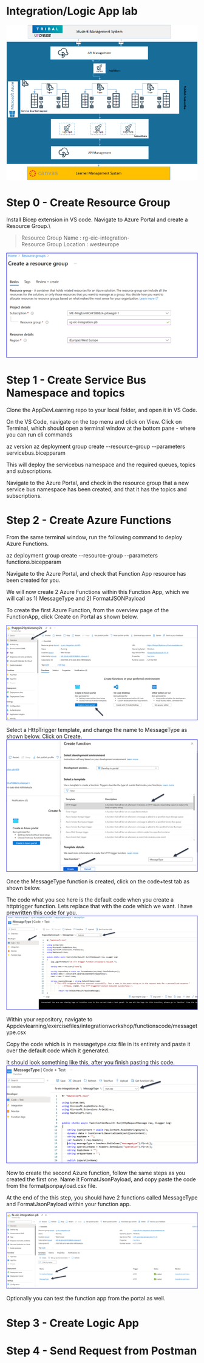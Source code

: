 # Integration/Logic App lab 

![Logic App](/exercisefiles/images/Drawing1.png)
# Step 0 - Create Resource Group
Install Bicep extension in VS code.
Navigate to Azure Portal and create a Resource Group.\

  >  Resource Group Name : rg-eic-integration-<initials>\
  >  Resource Group Location : westeurope

![Resource Group](images/ResourceGroup.png)

# Step 1 - Create Service Bus Namespace and topics


Clone the AppDevLearning repo to your local folder, and open it in VS Code.

On the VS Code, navigate on the top menu and click on View.
Click on Terminal, which should open a terminal window at the bottom pane - where you can run cli commands

az version
az deployment group create --resource-group <rg name> --parameters servicebus.bicepparam  

This will deploy the servicebus namespace and the required queues, topics and subscriptions. 

Navigate to the Azure Portal, and check in the resource group that a new service bus namespace has been created, and that it has the topics and subscriptions.

# Step 2 - Create Azure Functions
From the same terminal window, run the following command to deploy Azure Functions.

az deployment group create --resource-group <rg name> --parameters functions.bicepparam

Navigate to the Azure Portal, and check that Function App resource has been created for you.

We will now create 2 Azure Functions within this Function App, which we will call as 1) MessageType and 2) FormatJSONPayload

To create the first Azure Function, from the overview page of the FunctionApp, click Create on Portal as shown below.

![Resource Group](images/FunctionsCreate.png)

Select a HttpTrigger template, and change the name to MessageType as shown below. Click on Create. 
![Resource Group](images/FunctionsCreate2.png)

Once the MessageType function is created, click on the code+test tab as shown below.

The code what you see here is the default code when you create a httptrigger function. Lets replace that with the code which we want. I have prewritten this code for you. 
![Resource Group](images/FunctionsCreate3.png)

Within your repository, navigate to Appdevlearning/exercisefiles/integrationworkshop/functionscode/messagetype.csx

Copy the code which is in messagetype.csx file in its entirety and paste it over the default code which it generated.

It should look something like this, after you finish pasting this code.
![Resource Group](images/FunctionsCreate4.png) 

Now to create the second Azure function, follow the same steps as you created the first one. Name it FormatJsonPayload, and copy paste the code from the formatjsonpayload.csx file.

At the end of the this step, you should have 2 functions called MessageType and FormatJsonPayload within your function app.

![Resource Group](images/FunctionsCreate5.png) 

Optionally you can test the function app from the portal as well.
 
# Step 3 - Create Logic App

# Step 4 - Send Request from Postman
